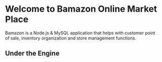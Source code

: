 # Welcome to Bamazon Online Market Place

Bamazon is a Node.js &amp; MySQL application that helps with customer point of sale, inventory organization and store management functions.

## Under the Engine ##
